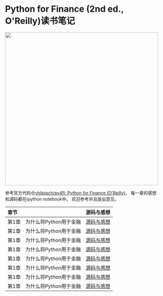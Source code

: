 # Python for Finance (2nd ed., O'Reilly)读书笔记

<img src="http://hilpisch.com/images/py4fi_2nd_shadow.png" width="500">

参考官方代码仓[yhilpisch/py4fi: Python for Finance (O'Reilly)](https://github.com/yhilpisch/py4fi)。
每一章的感想和源码都在ipython notebook中。
欢迎参考并且提出意见。

| 章节 | 源码与感想 |
| :--- | :--- |
| 第1章　为什么将Python用于金融 | [源码与感想](code\ch01\01_why_python.ipynb) |
| 第1章　为什么将Python用于金融 | [源码与感想](code\ch01\01_why_python.ipynb) |
| 第1章　为什么将Python用于金融 | [源码与感想](code\ch01\01_why_python.ipynb) |
| 第1章　为什么将Python用于金融 | [源码与感想](code\ch01\01_why_python.ipynb) |
| 第1章　为什么将Python用于金融 | [源码与感想](code\ch01\01_why_python.ipynb) |
| 第1章　为什么将Python用于金融 | [源码与感想](code\ch01\01_why_python.ipynb) |
| 第1章　为什么将Python用于金融 | [源码与感想](code\ch01\01_why_python.ipynb) |
| 第1章　为什么将Python用于金融 | [源码与感想](code\ch01\01_why_python.ipynb) |
